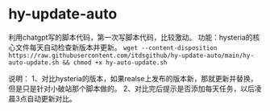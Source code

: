 # hy-update-auto
利用chatgpt写的脚本代码，第一次写脚本代码，比较激动。
功能：hysteria的核心文件每天自动检查新版本并更新。
`wget --content-disposition https://raw.githubusercontent.com/itdsgithub/hy-update-auto/main/hy-auto-update.sh && chmod +x hy-auto-update.sh`


说明：
1、对比hysteria的版本，如果realse上发布的版本新，那就更新并替换，但是只是针对小破站那个脚本做的。
2、对比完后提示是否添加每天任务，以后凌晨3点自动更新对比。

